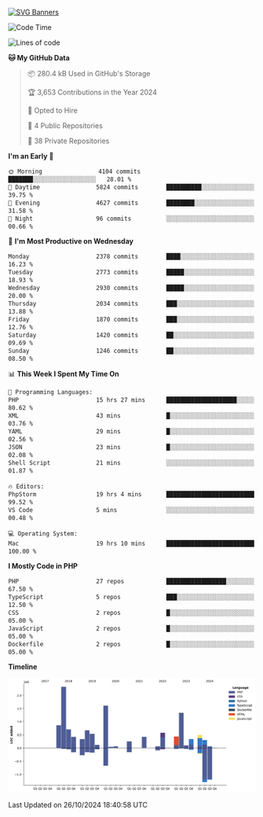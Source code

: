 [![SVG Banners](https://svg-banners.vercel.app/api?type=glitch&text1=Gere_Lajos%F0%9F%92%BB&width=800&height=400)](https://github.com/Akshay090/svg-banners)

<!--START_SECTION:waka-->
![Code Time](http://img.shields.io/badge/Code%20Time-1%2C927%20hrs%204%20mins-blue)

![Lines of code](https://img.shields.io/badge/From%20Hello%20World%20I%27ve%20Written-12.0%20million%20lines%20of%20code-blue)

**🐱 My GitHub Data** 

> 📦 280.4 kB Used in GitHub's Storage 
 > 
> 🏆 3,653 Contributions in the Year 2024
 > 
> 💼 Opted to Hire
 > 
> 📜 4 Public Repositories 
 > 
> 🔑 38 Private Repositories 
 > 
**I'm an Early 🐤** 

```text
🌞 Morning                4104 commits        ███████░░░░░░░░░░░░░░░░░░   28.01 % 
🌆 Daytime                5824 commits        ██████████░░░░░░░░░░░░░░░   39.75 % 
🌃 Evening                4627 commits        ████████░░░░░░░░░░░░░░░░░   31.58 % 
🌙 Night                  96 commits          ░░░░░░░░░░░░░░░░░░░░░░░░░   00.66 % 
```
📅 **I'm Most Productive on Wednesday** 

```text
Monday                   2378 commits        ████░░░░░░░░░░░░░░░░░░░░░   16.23 % 
Tuesday                  2773 commits        █████░░░░░░░░░░░░░░░░░░░░   18.93 % 
Wednesday                2930 commits        █████░░░░░░░░░░░░░░░░░░░░   20.00 % 
Thursday                 2034 commits        ███░░░░░░░░░░░░░░░░░░░░░░   13.88 % 
Friday                   1870 commits        ███░░░░░░░░░░░░░░░░░░░░░░   12.76 % 
Saturday                 1420 commits        ██░░░░░░░░░░░░░░░░░░░░░░░   09.69 % 
Sunday                   1246 commits        ██░░░░░░░░░░░░░░░░░░░░░░░   08.50 % 
```


📊 **This Week I Spent My Time On** 

```text
💬 Programming Languages: 
PHP                      15 hrs 27 mins      ████████████████████░░░░░   80.62 % 
XML                      43 mins             █░░░░░░░░░░░░░░░░░░░░░░░░   03.76 % 
YAML                     29 mins             █░░░░░░░░░░░░░░░░░░░░░░░░   02.56 % 
JSON                     23 mins             █░░░░░░░░░░░░░░░░░░░░░░░░   02.08 % 
Shell Script             21 mins             ░░░░░░░░░░░░░░░░░░░░░░░░░   01.87 % 

🔥 Editors: 
PhpStorm                 19 hrs 4 mins       █████████████████████████   99.52 % 
VS Code                  5 mins              ░░░░░░░░░░░░░░░░░░░░░░░░░   00.48 % 

💻 Operating System: 
Mac                      19 hrs 10 mins      █████████████████████████   100.00 % 
```

**I Mostly Code in PHP** 

```text
PHP                      27 repos            █████████████████░░░░░░░░   67.50 % 
TypeScript               5 repos             ███░░░░░░░░░░░░░░░░░░░░░░   12.50 % 
CSS                      2 repos             █░░░░░░░░░░░░░░░░░░░░░░░░   05.00 % 
JavaScript               2 repos             █░░░░░░░░░░░░░░░░░░░░░░░░   05.00 % 
Dockerfile               2 repos             █░░░░░░░░░░░░░░░░░░░░░░░░   05.00 % 
```



**Timeline**

![Lines of Code chart](https://raw.githubusercontent.com/gere-lajos/gere-lajos/main/assets/bar_graph.png)


 Last Updated on 26/10/2024 18:40:58 UTC
<!--END_SECTION:waka-->
